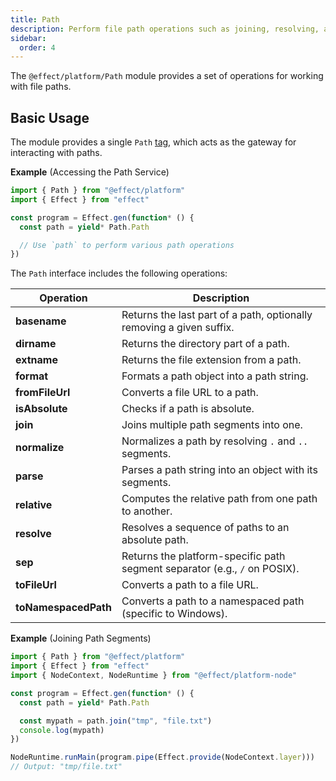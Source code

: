 ```yaml
---
title: Path
description: Perform file path operations such as joining, resolving, and normalizing across platforms.
sidebar:
  order: 4
---
```


The `@effect/platform/Path` module provides a set of operations for working with file paths.

## Basic Usage

The module provides a single `Path` [tag](/docs/requirements-management/services/), which acts as the gateway for interacting with paths.

**Example** (Accessing the Path Service)

```ts twoslash
import { Path } from "@effect/platform"
import { Effect } from "effect"

const program = Effect.gen(function* () {
  const path = yield* Path.Path

  // Use `path` to perform various path operations
})
```

The `Path` interface includes the following operations:

| Operation            | Description                                                                |
| -------------------- | -------------------------------------------------------------------------- |
| **basename**         | Returns the last part of a path, optionally removing a given suffix.       |
| **dirname**          | Returns the directory part of a path.                                      |
| **extname**          | Returns the file extension from a path.                                    |
| **format**           | Formats a path object into a path string.                                  |
| **fromFileUrl**      | Converts a file URL to a path.                                             |
| **isAbsolute**       | Checks if a path is absolute.                                              |
| **join**             | Joins multiple path segments into one.                                     |
| **normalize**        | Normalizes a path by resolving `.` and `..` segments.                      |
| **parse**            | Parses a path string into an object with its segments.                     |
| **relative**         | Computes the relative path from one path to another.                       |
| **resolve**          | Resolves a sequence of paths to an absolute path.                          |
| **sep**              | Returns the platform-specific path segment separator (e.g., `/` on POSIX). |
| **toFileUrl**        | Converts a path to a file URL.                                             |
| **toNamespacedPath** | Converts a path to a namespaced path (specific to Windows).                |

**Example** (Joining Path Segments)

```ts twoslash
import { Path } from "@effect/platform"
import { Effect } from "effect"
import { NodeContext, NodeRuntime } from "@effect/platform-node"

const program = Effect.gen(function* () {
  const path = yield* Path.Path

  const mypath = path.join("tmp", "file.txt")
  console.log(mypath)
})

NodeRuntime.runMain(program.pipe(Effect.provide(NodeContext.layer)))
// Output: "tmp/file.txt"
```
